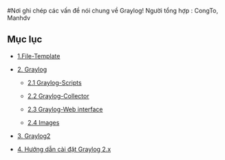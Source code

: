#Nơi ghi chép các vấn đề nói chung về  Graylog!
Người tổng hợp : CongTo, Manhdv

## Mục lục 
 -  [1.File-Template ](https://github.com/manhdinh/ghichep-graylog/tree/master/file-template)
  
 -  [2. Graylog](https://github.com/manhdinh/ghichep-graylog/tree/master/graylog)
  
    - [2.1 Graylog-Scripts](https://github.com/manhdinh/ghichep-graylog/tree/master/graylog/Graylog-Scripts)
    
    - [2.2 Graylog-Collector](https://github.com/manhdinh/ghichep-graylog/tree/master/graylog/graylog-collector)
    
    - [2.3 Graylog-Web interface](https://github.com/manhdinh/ghichep-graylog/tree/master/graylog/graylog-web%20interface)
   
    - [2.4 Images](https://github.com/manhdinh/ghichep-graylog/tree/master/graylog/images)
    
 -  [3. Graylog2](https://github.com/manhdinh/ghichep-graylog/tree/master/graylog2)
  
 -  [4. Hướng dẫn cài đặt Graylog 2.x](https://github.com/manhdinh/ghichep-graylog/blob/master/install-graylogv2.x.md)
